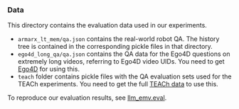 ### Data

This directory contains the evaluation data used in our experiments.

- `armarx_lt_mem/qa.json` contains the real-world robot QA. The history tree is contained in the corresponding pickle
  files in that directory.
- `ego4d_long_qa/qa.json` contains the QA data for the Ego4D questions on extremely long videos, referring to Ego4D
  video UIDs. You need to get [Ego4D](https://ego4d-data.org) for using this.
- `teach` folder contains pickle files with the QA evaluation sets used for the TEACh experiments. You need to get the
  full [TEACh data](https://github.com/alexa/teach/tree/main) to use this.

To reproduce our evaluation results, see [llm_emv.eval](../llm_emv/eval/__main__.py).